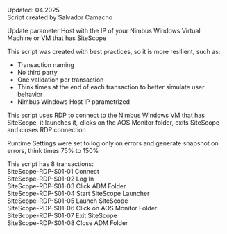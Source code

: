 Updated: 04.2025  
Script created by Salvador Camacho

Update parameter Host with the IP of your Nimbus Windows Virtual Machine or VM that has SiteScope

This script was created with best practices, so it is more resilient, such as:
* Transaction naming
* No third party
* One validation per transaction
* Think times at the end of each transaction to better simulate user behavior
* Nimbus Windows Host IP parametrized

This script uses RDP to connect to the Nimbus Windows VM that has SiteScope, it launches it, clicks on the AOS Monitor folder, exits SiteScope and closes RDP connection

Runtime Settings were set to log only on errors and generate snapshot on errors, think times 75% to 150%

This script has 8 transactions:  
SiteScope-RDP-S01-01 Connect  
SiteScope-RDP-S01-02 Log In  
SiteScope-RDP-S01-03 Click ADM Folder  
SiteScope-RDP-S01-04 Start SiteScope Launcher  
SiteScope-RDP-S01-05 Launch SiteScope  
SiteScope-RDP-S01-06 Click on AOS Monitor Folder  
SiteScope-RDP-S01-07 Exit SiteScope  
SiteScope-RDP-S01-08 Close ADM Folder